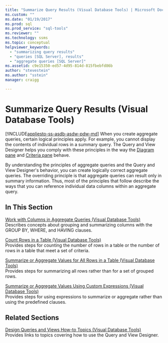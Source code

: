 ```yaml
---
title: "Summarize Query Results (Visual Database Tools) | Microsoft Docs"
ms.custom: ""
ms.date: "01/19/2017"
ms.prod: sql
ms.prod_service: "sql-tools"
ms.reviewer: ""
ms.technology: ssms
ms.topic: conceptual
helpviewer_keywords: 
  - "summarizing query results"
  - "queries [SQL Server], results"
  - "aggregate queries [SQL Server]"
ms.assetid: c9e15350-ed57-4d95-814d-815fbebfd86b
author: "stevestein"
ms.author: "sstein"
manager: craigg

---
```

# Summarize Query Results (Visual Database Tools)
[!INCLUDE[appliesto-ss-asdb-asdw-pdw-md](../../includes/appliesto-ss-asdb-asdw-pdw-md.md)]
When you create aggregate queries, certain logical principles apply. For example, you cannot display the contents of individual rows in a summary query. The Query and View Designer helps you comply with these principles in the way the [Diagram pane](../../ssms/visual-db-tools/diagram-pane-visual-database-tools.md) and [Criteria pane](../../ssms/visual-db-tools/criteria-pane-visual-database-tools.md) behave.  
  
By understanding the principles of aggregate queries and the Query and View Designer's behavior, you can create logically correct aggregate queries. The overriding principle is that aggregate queries can result only in summary information. Thus, most of the principles that follow describe the ways that you can reference individual data columns within an aggregate query.  
  
## In This Section  
[Work with Columns in Aggregate Queries &#40;Visual Database Tools&#41;](../../ssms/visual-db-tools/work-with-columns-in-aggregate-queries-visual-database-tools.md)  
Describes concepts about grouping and summarizing columns with the GROUP BY, WHERE, and HAVING clauses.  
  
[Count Rows in a Table &#40;Visual Database Tools&#41;](../../ssms/visual-db-tools/count-rows-in-a-table-visual-database-tools.md)  
Provides steps for counting the number of rows in a table or the number of rows in a table that meet a set of criteria.  
  
[Summarize or Aggregate Values for All Rows in a Table &#40;Visual Database Tools&#41;](../../ssms/visual-db-tools/summarize-or-aggregate-values-for-all-rows-in-a-table-visual-database-tools.md)  
Provides steps for summarizing all rows rather than for a set of grouped rows.  
  
[Summarize or Aggregate Values Using Custom Expressions &#40;Visual Database Tools&#41;](../../ssms/visual-db-tools/summarize-or-aggregate-values-using-custom-expressions-visual-database-tools.md)  
Provides steps for using expressions to summarize or aggregate rather than using the predefined clauses.  
  
## Related Sections  
[Design Queries and Views How-to Topics &#40;Visual Database Tools&#41;](../../ssms/visual-db-tools/design-queries-and-views-how-to-topics-visual-database-tools.md)  
Provides links to topics covering how to use the Query and View Designer.  
  
